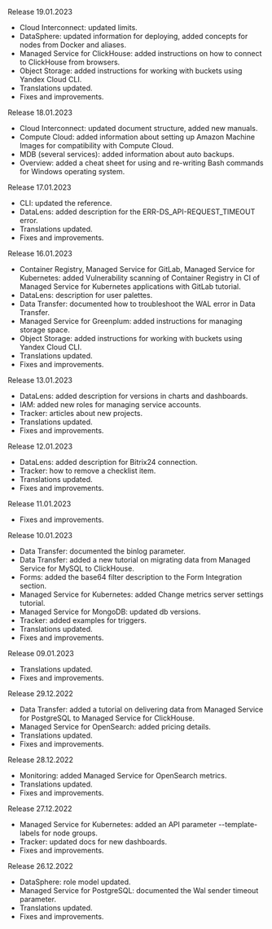 Release 19.01.2023

* Cloud Interconnect: updated limits. 
* DataSphere: updated information for deploying, added concepts for nodes from Docker and aliases. 
* Managed Service for ClickHouse: added instructions on how to connect to ClickHouse from browsers. 
* Object Storage: added instructions for working with buckets using Yandex Cloud CLI. 
* Translations updated. 
* Fixes and improvements. 

Release 18.01.2023

* Cloud Interconnect: updated document structure, added new manuals.
* Compute Cloud: added information about setting up Amazon Machine Images for compatibility with Compute Cloud.
* MDB (several services): added information about auto backups.
* Overview: added a cheat sheet for using and re-writing Bash commands for Windows operating system.


Release 17.01.2023 

* CLI: updated the reference. 
* DataLens: added description for the ERR-DS_API-REQUEST_TIMEOUT error. 
* Translations updated. 
* Fixes and improvements. 


Release 16.01.2023 

* Container Registry, Managed Service for GitLab, Managed Service for Kubernetes: added Vulnerability scanning of Container Registry in CI of Managed Service for Kubernetes applications with GitLab tutorial. 
* DataLens: description for user palettes. 
* Data Transfer: documented how to troubleshoot the WAL error in Data Transfer. 
* Managed Service for Greenplum: added instructions for managing storage space. 
* Object Storage: added instructions for working with buckets using Yandex Cloud CLI. 
* Translations updated. 
* Fixes and improvements. 

Release 13.01.2023

* DataLens: added description for versions in charts and dashboards.
* IAM: added new roles for managing service accounts.
* Tracker: articles about new projects.
* Translations updated.
* Fixes and improvements.

Release 12.01.2023

* DataLens: added description for Bitrix24 connection.
* Tracker: how to remove a checklist item.
* Translations updated.
* Fixes and improvements.

Release 11.01.2023

* Fixes and improvements.

Release 10.01.2023

* Data Transfer: documented the binlog parameter.
* Data Transfer: added a new tutorial on migrating data from Managed Service for MySQL to ClickHouse.
* Forms: added the base64 filter description to the Form Integration section.
* Managed Service for Kubernetes: added Change metrics server settings tutorial.
* Managed Service for MongoDB: updated db versions.
* Tracker: added examples for triggers.
* Translations updated.
* Fixes and improvements.

Release 09.01.2023

* Translations updated.
* Fixes and improvements.

Release 29.12.2022 

* Data Transfer: added a tutorial on delivering data from Managed Service for PostgreSQL to Managed Service for ClickHouse. 
* Managed Service for OpenSearch: added pricing details. 
* Translations updated. 
* Fixes and improvements. 

Release 28.12.2022 

* Monitoring: added Managed Service for OpenSearch metrics. 
* Translations updated. 
* Fixes and improvements. 

Release 27.12.2022 

* Managed Service for Kubernetes: added an API parameter --template-labels for node groups. 
* Tracker: updated docs for new dashboards. 
* Fixes and improvements. 

Release 26.12.2022

* DataSphere: role model updated. 
* Managed Service for PostgreSQL: documented the Wal sender timeout parameter. 
* Translations updated. 
* Fixes and improvements. 
